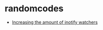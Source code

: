 # randomcodes

- [Increasing the amount of inotify watchers](https://github.com/guard/listen/wiki/Increasing-the-amount-of-inotify-watchers)
